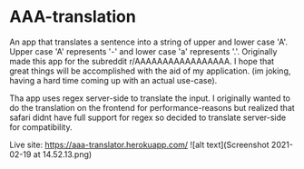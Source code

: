 # AAA-translation

An app that translates a sentence into a string of upper and lower case 'A'. Upper case 'A' represents '-' and lower case 'a' represents '.'. Originally made this app for the subreddit r/AAAAAAAAAAAAAAAAA. I hope that great things will be accomplished with the aid of my application. (im joking, having a hard time coming up with an actual use-case). 

Tha app uses regex server-side to translate the input. I originally wanted to do the translation on the frontend for performance-reasons but realized that safari didnt have full support for regex so decided to translate server-side for compatibility. 

Live site: https://aaa-translator.herokuapp.com/
![alt text](Screenshot 2021-02-19 at 14.52.13.png)
